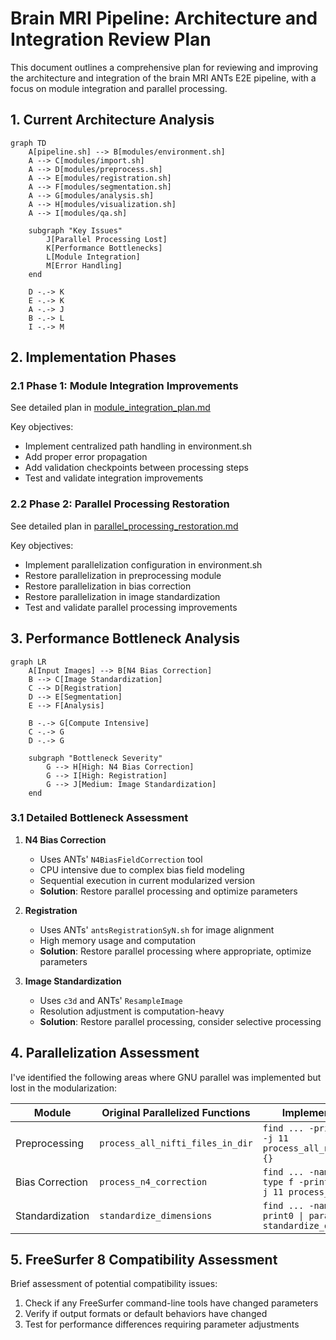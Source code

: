 # Brain MRI Pipeline: Architecture and Integration Review Plan

This document outlines a comprehensive plan for reviewing and improving the architecture and integration of the brain MRI ANTs E2E pipeline, with a focus on module integration and parallel processing.

## 1. Current Architecture Analysis

```mermaid
graph TD
    A[pipeline.sh] --> B[modules/environment.sh]
    A --> C[modules/import.sh]
    A --> D[modules/preprocess.sh]
    A --> E[modules/registration.sh]
    A --> F[modules/segmentation.sh]
    A --> G[modules/analysis.sh]
    A --> H[modules/visualization.sh]
    A --> I[modules/qa.sh]
    
    subgraph "Key Issues"
        J[Parallel Processing Lost]
        K[Performance Bottlenecks]
        L[Module Integration]
        M[Error Handling]
    end
    
    D -.-> K
    E -.-> K
    A -.-> J
    B -.-> L
    I -.-> M
```

## 2. Implementation Phases

### 2.1 Phase 1: Module Integration Improvements

See detailed plan in [module_integration_plan.md](./module_integration_improvements.md)

Key objectives:
- Implement centralized path handling in environment.sh
- Add proper error propagation
- Add validation checkpoints between processing steps
- Test and validate integration improvements

### 2.2 Phase 2: Parallel Processing Restoration

See detailed plan in [parallel_processing_restoration.md](./parallel_processing_restoration.md)

Key objectives:
- Implement parallelization configuration in environment.sh
- Restore parallelization in preprocessing module
- Restore parallelization in bias correction
- Restore parallelization in image standardization
- Test and validate parallel processing improvements

## 3. Performance Bottleneck Analysis

```mermaid
graph LR
    A[Input Images] --> B[N4 Bias Correction]
    B --> C[Image Standardization]
    C --> D[Registration]
    D --> E[Segmentation]
    E --> F[Analysis]
    
    B -.-> G[Compute Intensive]
    C -.-> G
    D -.-> G
    
    subgraph "Bottleneck Severity"
        G --> H[High: N4 Bias Correction]
        G --> I[High: Registration]
        G --> J[Medium: Image Standardization]
    end
```

### 3.1 Detailed Bottleneck Assessment

1. **N4 Bias Correction**
   - Uses ANTs' `N4BiasFieldCorrection` tool
   - CPU intensive due to complex bias field modeling
   - Sequential execution in current modularized version
   - **Solution**: Restore parallel processing and optimize parameters

2. **Registration**
   - Uses ANTs' `antsRegistrationSyN.sh` for image alignment
   - High memory usage and computation
   - **Solution**: Restore parallel processing where appropriate, optimize parameters

3. **Image Standardization**
   - Uses `c3d` and ANTs' `ResampleImage`
   - Resolution adjustment is computation-heavy
   - **Solution**: Restore parallel processing, consider selective processing

## 4. Parallelization Assessment

I've identified the following areas where GNU parallel was implemented but lost in the modularization:

| Module | Original Parallelized Functions | Implementation Pattern |
|--------|--------------------------------|------------------------|
| Preprocessing | `process_all_nifti_files_in_dir` | `find ... -print0 \| parallel -0 -j 11 process_all_nifti_files_in_dir {}` |
| Bias Correction | `process_n4_correction` | `find ... -name "*.nii.gz" -type f -print0 \| parallel -0 -j 11 process_n4_correction {}` |
| Standardization | `standardize_dimensions` | `find ... -name "*n4.nii.gz" -print0 \| parallel -0 -j 11 standardize_dimensions {}` |

## 5. FreeSurfer 8 Compatibility Assessment

Brief assessment of potential compatibility issues:
1. Check if any FreeSurfer command-line tools have changed parameters
2. Verify if output formats or default behaviors have changed
3. Test for performance differences requiring parameter adjustments